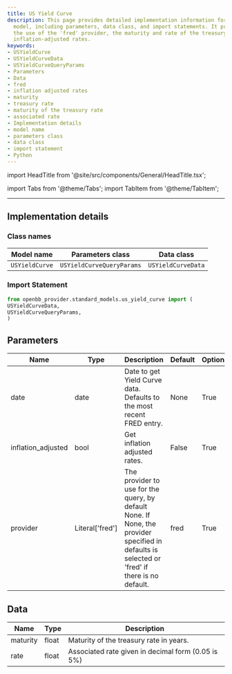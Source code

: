 ```yaml
---
title: US Yield Curve
description: This page provides detailed implementation information for the USYieldCurve
  model, including parameters, data class, and import statements. It primarily explores
  the use of the 'fred' provider, the maturity and rate of the treasury, and getting
  inflation-adjusted rates.
keywords:
- USYieldCurve
- USYieldCurveData
- USYieldCurveQueryParams
- Parameters
- Data
- fred
- inflation adjusted rates
- maturity
- treasury rate
- maturity of the treasury rate
- associated rate
- Implementation details
- model name
- parameters class
- data class
- import statement
- Python
---
```


import HeadTitle from '@site/src/components/General/HeadTitle.tsx';

<HeadTitle title="US Yield Curve - Data_Models | OpenBB Platform Docs" />


import Tabs from '@theme/Tabs';
import TabItem from '@theme/TabItem';


---

## Implementation details

### Class names

| Model name | Parameters class | Data class |
| ---------- | ---------------- | ---------- |
| `USYieldCurve` | `USYieldCurveQueryParams` | `USYieldCurveData` |

### Import Statement

```python
from openbb_provider.standard_models.us_yield_curve import (
USYieldCurveData,
USYieldCurveQueryParams,
)
```

## Parameters

<Tabs>
<TabItem value="standard" label="Standard">

| Name | Type | Description | Default | Optional |
| ---- | ---- | ----------- | ------- | -------- |
| date | date | Date to get Yield Curve data.  Defaults to the most recent FRED entry. | None | True |
| inflation_adjusted | bool | Get inflation adjusted rates. | False | True |
| provider | Literal['fred'] | The provider to use for the query, by default None. If None, the provider specified in defaults is selected or 'fred' if there is no default. | fred | True |
</TabItem>

</Tabs>

## Data

<Tabs>
<TabItem value="standard" label="Standard">

| Name | Type | Description |
| ---- | ---- | ----------- |
| maturity | float | Maturity of the treasury rate in years. |
| rate | float | Associated rate given in decimal form (0.05 is 5%) |
</TabItem>

</Tabs>
